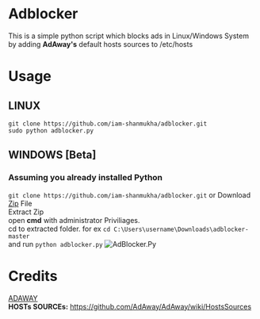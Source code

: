 # Adblocker
This is a simple python script which blocks ads in Linux/Windows System by adding **AdAway's** default hosts sources to /etc/hosts </br>
# Usage
## LINUX
`git clone https://github.com/iam-shanmukha/adblocker.git` </br>
`sudo python adblocker.py`
## WINDOWS [Beta]
### Assuming you already installed Python
`git clone https://github.com/iam-shanmukha/adblocker.git` or Download [Zip](https://github.com/iam-shanmukha/adblocker/archive/master.zip) File </br>
Extract Zip </br>
open **cmd** with administrator Priviliages.</br>
cd to extracted folder. for ex `cd C:\Users\username\Downloads\adblocker-master` </br>
and run `python adblocker.py` 
![AdBlocker.Py](https://user-images.githubusercontent.com/50124557/88741781-2a001180-d15e-11ea-84da-3a04d6992612.png)
# Credits
[ADAWAY](https://adaway.org/) </br>
**HOSTs SOURCEs:** https://github.com/AdAway/AdAway/wiki/HostsSources

